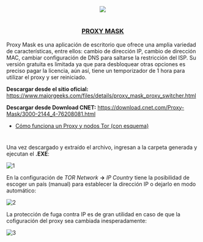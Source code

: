 <p align="center">
  <a href="https://github.com/DenverCoder1/readme-typing-svg"><img src="https://readme-typing-svg.herokuapp.com?font=Fira+Code&pause=1000&color=13F700&width=320&lines=Proxy+Mask+para+Windows"></a>
</p>

<h1 align="center"></h1>

<h3 align="center"><ins>PROXY MASK</ins></h3>

Proxy Mask es una aplicación de escritorio que ofrece una amplia variedad de características, entre ellos: cambio de dirección IP, cambio de dirección MAC, cambiar configuración de DNS para saltarse la restricción del ISP. Su versión gratuita es limitada ya que para desbloquear otras opciones es preciso pagar la licencia, aún así, tiene un temporizador de 1 hora para utilizar el proxy y ser reiniciado.

**Descargar desde el sitio oficial:** https://www.majorgeeks.com/files/details/proxy_mask_proxy_switcher.html

**Descargar desde Download CNET:** https://download.cnet.com/Proxy-Mask/3000-2144_4-76208081.html

- <a href="https://github.com/R3LI4NT/articulos/blob/main/Seguridad/Anonimato/GNU-Linux/proxychains_tor.md">Cómo funciona un Proxy y nodos Tor (con esquema)</a>

<h1 align="center"></h1>

Una vez descargado y extraído el archivo, ingresan a la carpeta generada y ejecutan el **.EXE**:

![1](https://user-images.githubusercontent.com/75953873/187048906-16b4b437-9c59-472a-b4cd-2be8735ee364.png)

En la configuración de *TOR Network* **->** *IP Country* tiene la posibilidad de escoger un país (manual) para establecer la dirección IP o dejarlo en modo automático:

![2](https://user-images.githubusercontent.com/75953873/187049102-73813bf0-f8f4-47d1-aec5-2b1c4a38d99c.png)

La protección de fuga contra IP es de gran utilidad en caso de que la cofiguración del proxy sea cambiada inesperadamente:

![3](https://user-images.githubusercontent.com/75953873/187049200-e272dac8-ec04-4d99-af43-dedc6026be06.png)
